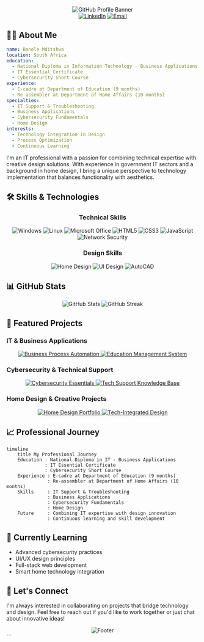 

<div align="center">
  <img src="https://capsule-render.vercel.app/api?type=waving&color=gradient&customColorList=12&height=200&section=header&text=IT%20Professional%20%26%20Home%20Designer&fontSize=40&fontAlignY=35&desc=Bridging%20Technology%20and%20Creative%20Design&descAlignY=60&animation=fadeIn" alt="GitHub Profile Banner"/>
</div>

<div align="center">
  <a href="https://www.linkedin.com/in/banele-mditshwa"><img src="https://img.shields.io/badge/LinkedIn-0077B5?style=for-the-badge&logo=linkedin&logoColor=white" alt="LinkedIn"/></a>
  <a href="mailto:your.email@example.com"><img src="https://img.shields.io/badge/Email-D14836?style=for-the-badge&logo=gmail&logoColor=white" alt="Email"/></a>
  <!-- Add more social links as needed -->
</div>

## 👨‍💻 About Me

```yaml
name: Banele Mditshwa
location: South Africa
education: 
  - National Diploma in Information Technology - Business Applications
  - IT Essential Certificate
  - Cybersecurity Short Course
experience:
  - E-cadre at Department of Education (9 months)
  - Re-assembler at Department of Home Affairs (10 months)
specialties:
  - IT Support & Troubleshooting
  - Business Applications
  - Cybersecurity Fundamentals
  - Home Design
interests: 
  - Technology Integration in Design
  - Process Optimization
  - Continuous Learning
```

I'm an IT professional with a passion for combining technical expertise with creative design solutions. With experience in government IT sectors and a background in home design, I bring a unique perspective to technology implementation that balances functionality with aesthetics.

## 🛠️ Skills & Technologies

<div align="center">
  <h3>Technical Skills</h3>
  <img src="https://img.shields.io/badge/Windows-0078D6?style=for-the-badge&logo=windows&logoColor=white" alt="Windows"/>
  <img src="https://img.shields.io/badge/Linux-FCC624?style=for-the-badge&logo=linux&logoColor=black" alt="Linux"/>
  <img src="https://img.shields.io/badge/Microsoft_Office-D83B01?style=for-the-badge&logo=microsoft-office&logoColor=white" alt="Microsoft Office"/>
  <img src="https://img.shields.io/badge/HTML5-E34F26?style=for-the-badge&logo=html5&logoColor=white" alt="HTML5"/>
  <img src="https://img.shields.io/badge/CSS3-1572B6?style=for-the-badge&logo=css3&logoColor=white" alt="CSS3"/>
  <img src="https://img.shields.io/badge/JavaScript-F7DF1E?style=for-the-badge&logo=javascript&logoColor=black" alt="JavaScript"/>
  <img src="https://img.shields.io/badge/Network-Security-blue?style=for-the-badge" alt="Network Security"/>
  
  <h3>Design Skills</h3>
  <img src="https://img.shields.io/badge/Home_Design-4285F4?style=for-the-badge" alt="Home Design"/>
  <img src="https://img.shields.io/badge/UI_Design-FF7139?style=for-the-badge" alt="UI Design"/>
  <img src="https://img.shields.io/badge/AutoCAD-0696D7?style=for-the-badge&logo=autodesk&logoColor=white" alt="AutoCAD"/>
  <!-- Add more relevant skills -->
</div>

## 📊 GitHub Stats

<div align="center">
  <img src="https://github-readme-stats.vercel.app/api?username=banele-mditshwa&show_icons=true&theme=tokyonight" alt="GitHub Stats" />
  <img src="https://github-readme-streak-stats.herokuapp.com/?user=banele-mditshwa&theme=tokyonight" alt="GitHub Streak" />
</div>

## 🚀 Featured Projects

### IT & Business Applications

<div align="center">
  <a href="https://github.com/banele-mditshwa/business-process-automation">
    <img src="https://github-readme-stats.vercel.app/api/pin/?username=banele-mditshwa&repo=business-process-automation&theme=tokyonight" alt="Business Process Automation" />
  </a>
  <a href="https://github.com/banele-mditshwa/education-management-system">
    <img src="https://github-readme-stats.vercel.app/api/pin/?username=banele-mditshwa&repo=education-management-system&theme=tokyonight" alt="Education Management System" />
  </a>
</div>

### Cybersecurity & Technical Support

<div align="center">
  <a href="https://github.com/banele-mditshwa/cybersecurity-essentials">
    <img src="https://github-readme-stats.vercel.app/api/pin/?username=banele-mditshwa&repo=cybersecurity-essentials&theme=tokyonight" alt="Cybersecurity Essentials" />
  </a>
  <a href="https://github.com/banele-mditshwa/tech-support-knowledge-base">
    <img src="https://github-readme-stats.vercel.app/api/pin/?username=banele-mditshwa&repo=tech-support-knowledge-base&theme=tokyonight" alt="Tech Support Knowledge Base" />
  </a>
</div>

### Home Design & Creative Projects

<div align="center">
  <a href="https://github.com/banele-mditshwa/home-design-portfolio">
    <img src="https://github-readme-stats.vercel.app/api/pin/?username=banele-mditshwa&repo=home-design-portfolio&theme=tokyonight" alt="Home Design Portfolio" />
  </a>
  <a href="https://github.com/banele-mditshwa/tech-integrated-design">
    <img src="https://github-readme-stats.vercel.app/api/pin/?username=banele-mditshwa&repo=tech-integrated-design&theme=tokyonight" alt="Tech-Integrated Design" />
  </a>
</div>

## 📈 Professional Journey

```mermaid
timeline
    title My Professional Journey
    Education : National Diploma in IT - Business Applications
              : IT Essential Certificate
              : Cybersecurity Short Course
    Experience : E-cadre at Department of Education (9 months)
               : Re-assembler at Department of Home Affairs (10 months)
    Skills     : IT Support & Troubleshooting
               : Business Applications
               : Cybersecurity Fundamentals
               : Home Design
    Future     : Combining IT expertise with design innovation
               : Continuous learning and skill development
```

## 🌱 Currently Learning

- Advanced cybersecurity practices
- UI/UX design principles
- Full-stack web development
- Smart home technology integration

## 💬 Let's Connect

I'm always interested in collaborating on projects that bridge technology and design. Feel free to reach out if you'd like to work together or just chat about innovative ideas!

<div align="center">
  <img src="https://capsule-render.vercel.app/api?type=waving&color=gradient&customColorList=12&height=100&section=footer&animation=fadeIn" alt="Footer"/>
</div>
```
